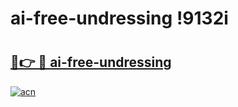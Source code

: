 # ai-free-undressing !9132i

# <h2><a href="https://ny9rwj.esa.edu.pl?title=ai-free-undressing&ref=9132i">🔗👉 🔴 ai-free-undressing</a></h2>

[![acn](https://github.com/user-attachments/assets/0f9c940e-d8b0-45ae-aac7-cd30a18b3e1c)](https://ny9rwj.esa.edu.pl?title=ai-free-undressing&ref=9132i)

